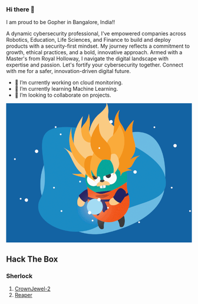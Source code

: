 ### Hi there 👋
I am proud to be Gopher in Bangalore, India!!

A dynamic cybersecurity professional, I've empowered companies across Robotics, Education, Life Sciences, and Finance to build and deploy products with a security-first mindset. My journey reflects a commitment to growth, ethical practices, and a bold, innovative approach. Armed with a Master's from Royal Holloway, I navigate the digital landscape with expertise and passion. Let's fortify your cybersecurity together. Connect with me for a safer, innovation-driven digital future.

- 🔭 I’m currently working on cloud monitoring.
- 🌱 I’m currently learning Machine Learning.
- 👯 I’m looking to collaborate on projects. 

![gopher](./Power-up-gopher.gif)

## Hack The Box 
### Sherlock 
1. [CrownJewel-2](https://labs.hackthebox.com/achievement/sherlock/1477248/750)
2. [Reaper](https://labs.hackthebox.com/achievement/sherlock/1477248/749)